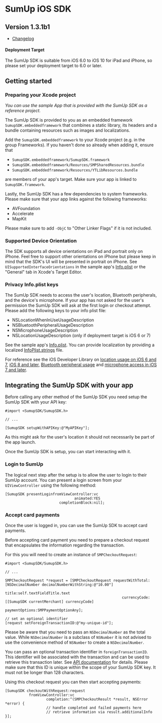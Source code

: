 # SumUp iOS SDK

## Version 1.3.1b1

- [Changelog](CHANGELOG.md)

#### Deployment Target
The SumUp SDK is suitable from iOS 6.0 to iOS 10 for iPad and iPhone,
so please set your deployment target to 6.0 or later.

## Getting started

### Preparing your Xcode project
*You can use the sample App that is provided with the SumUp SDK as a reference project.*


The SumUp SDK is provided to you as an embedded framework `SumupSDK.embeddedframework` that combines a static library, its headers and a bundle containing resources such as images and localizations.

Add the `SumupSDK.embeddedframework` to your Xcode project (e.g. in the group Frameworks). If you haven't done so already when adding it, ensure that

* `SumupSDK.embeddedframework/SumupSDK.framework`
* `SumupSDK.embeddedframework/Reources/SMPSharedResources.bundle`
* `SumupSDK.embeddedframework/Resources/YTLibResources.bundle`

are members of your app's target. Make sure your app is linked to `SumupSDK.framework`.

Lastly, the SumUp SDK has a few dependencies to system frameworks. Please make sure that your app links against the following frameworks:

* AVFoundation
* Accelerate
* MapKit

Please make sure to add `-ObjC` to "Other Linker Flags" if it is not included.

### Supported Device Orientation
The SDK supports all device orientations on iPad and portrait only on iPhone.
Feel free to support other orientations on iPhone but please keep in mind that
the SDK's UI will be presented in portrait on iPhone.
See `UISupportedInterfaceOrientations` in the sample app's
[Info.plist](SumupSDKSampleApp/SumupSDKSampleApp-Info.plist#L54-L60)
or the "General" tab in Xcode's Target Editor.

### Privacy Info.plist keys
The SumUp SDK needs to access the user's location, Bluetooth peripherals,
and the device's microphone.
If your app has not asked for the user's permission the SumUp SDK will ask at
the first login or checkout attempt. Please add the following keys
to your info plist file:
* NSLocationWhenInUseUsageDescription
* NSBluetoothPeripheralUsageDescription
* NSMicrophoneUsageDescription
* NSLocationUsageDescription (only if deployment target is iOS 6 or 7)

See the sample app's
[Info.plist](SumupSDKSampleApp/SumupSDKSampleApp-Info.plist#L38-L45).
You can provide localization by providing a localized
[InfoPlist.strings](SumupSDKSampleApp/en.lproj/InfoPlist.strings) file.

For reference see the iOS Developer Library on
[location usage on iOS 6 and 7](https://developer.apple.com/library/ios/documentation/General/Reference/InfoPlistKeyReference/Articles/CocoaKeys.html#//apple_ref/doc/uid/TP40009251-SW27),
[iOS 8 and later](https://developer.apple.com/library/ios/documentation/General/Reference/InfoPlistKeyReference/Articles/CocoaKeys.html#//apple_ref/doc/uid/TP40009251-SW26),
[Bluetooth peripheral usage](https://developer.apple.com/library/ios/documentation/General/Reference/InfoPlistKeyReference/Articles/CocoaKeys.html#//apple_ref/doc/uid/TP40009251-SW20)
and [microphone access in iOS 7 and later](https://developer.apple.com/library/ios/documentation/General/Reference/InfoPlistKeyReference/Articles/CocoaKeys.html#//apple_ref/doc/uid/TP40009251-SW25).

## Integrating the SumUp SDK with your app

Before calling any other method of the SumUp SDK you need setup the SumUp SDK with your API key:

```objc
#import <SumupSDK/SumupSDK.h>

// ...

[SumupSDK setupWithAPIKey:@"MyAPIKey"];
```
As this might ask for the user's location it should not necessarily be part
of the app launch.

Once the SumUp SDK is setup, you can start interacting with it.

### Login to SumUp

The logical next step after the setup is to allow the user to login to their SumUp account. You can present a login screen from your `UIViewController` using the following method:
```objc
[SumupSDK presentLoginfromViewController:vc
                                animated:YES
                         completionBlock:nil];
```

### Accept card payments

Once the user is logged in, you can use the SumUp SDK to accept card payments.

Before accepting card payment you need to prepare a checkout request that encapsulates the information regarding the transaction.

For this you will need to create an instance of `SMPCheckoutRequest`:


```objc
#import <SumupSDK/SumupSDK.h>

// ...

SMPCheckoutRequest *request = [SMPCheckoutRequest requestWithTotal:[NSDecimalNumber decimalNumberWithString:@"10.00"]
                                                             title:self.textFieldTitle.text
                                                      currencyCode:[[SumupSDK currentMerchant] currencyCode]
                                                    paymentOptions:SMPPaymentOptionAny];

// set an optional identifier
[request setForeignTransactionID:@"my-unique-id"];
```

Please be aware that you need to pass an `NSDecimalNumber` as the total value. While `NSDecimalNumber` is a subclass of `NSNumber` it is not advised to use the convenience method of `NSNumber` to create a `NSDecimalNumber`.

You can pass an optional transaction identifier in `foreignTransactionID`. This identifier will be associated with the transaction and can be used to retrieve this transaction later. See [API documentation](https://sumup.com/integration#transactionReportingAPIs) for details. Please make sure that this ID is unique within the scope of your SumUp SDK key. It must not be longer than 128 characters.

Using this checkout request you can then start accepting payments:


```objc
[SumupSDK checkoutWithRequest:request
           fromViewController:vc
                   completion:^(SMPCheckoutResult *result, NSError *error) {
                   // handle completed and failed payments here
                   // retrieve information via result.additionalInfo
}];
```
